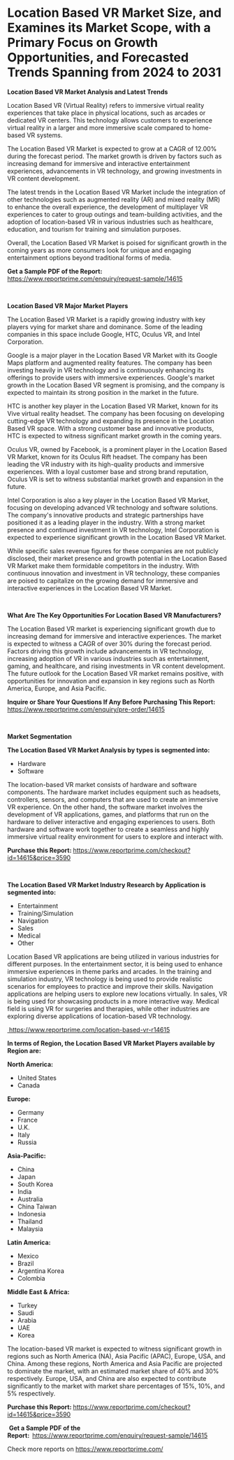 <p><h1>Location Based VR Market Size, and Examines its Market Scope, with a Primary Focus on Growth Opportunities, and Forecasted Trends Spanning from 2024 to 2031</h1></p><p><strong>Location Based VR Market Analysis and Latest Trends</strong></p>
<p><p>Location Based VR (Virtual Reality) refers to immersive virtual reality experiences that take place in physical locations, such as arcades or dedicated VR centers. This technology allows customers to experience virtual reality in a larger and more immersive scale compared to home-based VR systems. </p><p>The Location Based VR Market is expected to grow at a CAGR of 12.00% during the forecast period. The market growth is driven by factors such as increasing demand for immersive and interactive entertainment experiences, advancements in VR technology, and growing investments in VR content development. </p><p>The latest trends in the Location Based VR Market include the integration of other technologies such as augmented reality (AR) and mixed reality (MR) to enhance the overall experience, the development of multiplayer VR experiences to cater to group outings and team-building activities, and the adoption of location-based VR in various industries such as healthcare, education, and tourism for training and simulation purposes. </p><p>Overall, the Location Based VR Market is poised for significant growth in the coming years as more consumers look for unique and engaging entertainment options beyond traditional forms of media.</p></p>
<p><strong>Get a Sample PDF of the Report:&nbsp;</strong> <a href="https://www.reportprime.com/enquiry/request-sample/14615">https://www.reportprime.com/enquiry/request-sample/14615</a></p>
<p>&nbsp;</p>
<p><strong>Location Based VR Major Market Players</strong></p>
<p><p>The Location Based VR Market is a rapidly growing industry with key players vying for market share and dominance. Some of the leading companies in this space include Google, HTC, Oculus VR, and Intel Corporation.</p><p>Google is a major player in the Location Based VR Market with its Google Maps platform and augmented reality features. The company has been investing heavily in VR technology and is continuously enhancing its offerings to provide users with immersive experiences. Google's market growth in the Location Based VR segment is promising, and the company is expected to maintain its strong position in the market in the future.</p><p>HTC is another key player in the Location Based VR Market, known for its Vive virtual reality headset. The company has been focusing on developing cutting-edge VR technology and expanding its presence in the Location Based VR space. With a strong customer base and innovative products, HTC is expected to witness significant market growth in the coming years.</p><p>Oculus VR, owned by Facebook, is a prominent player in the Location Based VR Market, known for its Oculus Rift headset. The company has been leading the VR industry with its high-quality products and immersive experiences. With a loyal customer base and strong brand reputation, Oculus VR is set to witness substantial market growth and expansion in the future.</p><p>Intel Corporation is also a key player in the Location Based VR Market, focusing on developing advanced VR technology and software solutions. The company's innovative products and strategic partnerships have positioned it as a leading player in the industry. With a strong market presence and continued investment in VR technology, Intel Corporation is expected to experience significant growth in the Location Based VR Market.</p><p>While specific sales revenue figures for these companies are not publicly disclosed, their market presence and growth potential in the Location Based VR Market make them formidable competitors in the industry. With continuous innovation and investment in VR technology, these companies are poised to capitalize on the growing demand for immersive and interactive experiences in the Location Based VR Market.</p></p>
<p>&nbsp;</p>
<p><strong>What Are The Key Opportunities For Location Based VR Manufacturers?</strong></p>
<p><p>The Location Based VR market is experiencing significant growth due to increasing demand for immersive and interactive experiences. The market is expected to witness a CAGR of over 30% during the forecast period. Factors driving this growth include advancements in VR technology, increasing adoption of VR in various industries such as entertainment, gaming, and healthcare, and rising investments in VR content development. The future outlook for the Location Based VR market remains positive, with opportunities for innovation and expansion in key regions such as North America, Europe, and Asia Pacific.</p></p>
<p><strong>Inquire or Share Your Questions If Any Before Purchasing This Report:</strong> <a href="https://www.reportprime.com/enquiry/pre-order/14615">https://www.reportprime.com/enquiry/pre-order/14615</a></p>
<p>&nbsp;</p>
<p><strong>Market Segmentation</strong></p>
<p><strong>The Location Based VR Market Analysis by types is segmented into:</strong></p>
<p><ul><li>Hardware</li><li>Software</li></ul></p>
<p><p>The location-based VR market consists of hardware and software components. The hardware market includes equipment such as headsets, controllers, sensors, and computers that are used to create an immersive VR experience. On the other hand, the software market involves the development of VR applications, games, and platforms that run on the hardware to deliver interactive and engaging experiences to users. Both hardware and software work together to create a seamless and highly immersive virtual reality environment for users to explore and interact with.</p></p>
<p><strong>Purchase this Report:&nbsp;</strong><a href="https://www.reportprime.com/checkout?id=14615&price=3590">https://www.reportprime.com/checkout?id=14615&price=3590</a></p>
<p>&nbsp;</p>
<p><strong>The Location Based VR Market Industry Research by Application is segmented into:</strong></p>
<p><ul><li>Entertainment</li><li>Training/Simulation</li><li>Navigation</li><li>Sales</li><li>Medical</li><li>Other</li></ul></p>
<p><p>Location Based VR applications are being utilized in various industries for different purposes. In the entertainment sector, it is being used to enhance immersive experiences in theme parks and arcades. In the training and simulation industry, VR technology is being used to provide realistic scenarios for employees to practice and improve their skills. Navigation applications are helping users to explore new locations virtually. In sales, VR is being used for showcasing products in a more interactive way. Medical field is using VR for surgeries and therapies, while other industries are exploring diverse applications of location-based VR technology.</p></p>
<p><a href="https://www.reportprime.com/location-based-vr-r14615">&nbsp;https://www.reportprime.com/location-based-vr-r14615</a></p>
<p><strong>In terms of Region, the Location Based VR Market Players available by Region are:</strong></p>
<p>
    <p> <strong> North America: </strong>
        <ul>
            <li>United States</li>
            <li>Canada</li>
        </ul>
        </p> 
    <p> <strong> Europe: </strong>
        <ul>
            <li>Germany</li>
            <li>France</li>
            <li>U.K.</li>
            <li>Italy</li>
            <li>Russia</li>
        </ul>
        </p> 
    <p> <strong> Asia-Pacific: </strong>
        <ul>
            <li>China</li>
            <li>Japan</li>
            <li>South Korea</li>
            <li>India</li>
            <li>Australia</li>
            <li>China Taiwan</li>
            <li>Indonesia</li>
            <li>Thailand</li>
            <li>Malaysia</li>
        </ul>
        </p> 
    <p> <strong> Latin America: </strong>
        <ul>
            <li>Mexico</li>
            <li>Brazil</li>
            <li>Argentina Korea</li>
            <li>Colombia</li>
        </ul>
        </p> 
    <p> <strong> Middle East & Africa: </strong>
        <ul>
            <li>Turkey</li>
            <li>Saudi</li>
            <li>Arabia</li>
            <li>UAE</li>
            <li>Korea</li>
        </ul>
    </p>
    </p>
<p><p>The location-based VR market is expected to witness significant growth in regions such as North America (NA), Asia Pacific (APAC), Europe, USA, and China. Among these regions, North America and Asia Pacific are projected to dominate the market, with an estimated market share of 40% and 30% respectively. Europe, USA, and China are also expected to contribute significantly to the market with market share percentages of 15%, 10%, and 5% respectively.</p></p>
<p><strong>Purchase this Report: </strong><a href="https://www.reportprime.com/checkout?id=14615&price=3590">https://www.reportprime.com/checkout?id=14615&price=3590</a></p>
<p>&nbsp;<strong>Get a Sample PDF of the Report:&nbsp;&nbsp;</strong><a href="https://www.reportprime.com/enquiry/request-sample/14615">https://www.reportprime.com/enquiry/request-sample/14615</a></p>
<p><strong></strong></p>
<p>Check more reports on <a href="https://www.reportprime.com/">https://www.reportprime.com/</a></p>